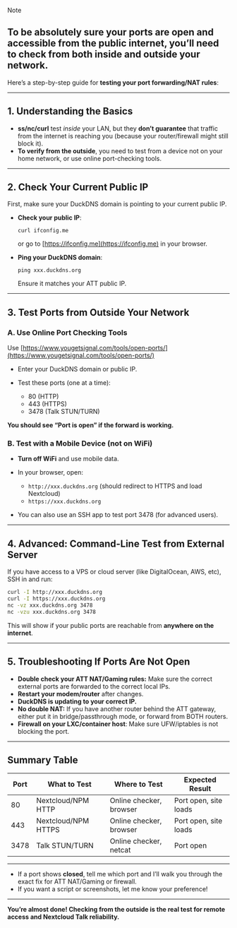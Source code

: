 >[!NOTE]
> ## **To be absolutely sure your ports are open and accessible from the public internet,** you’ll need to check from **both inside and outside** your network.

Here’s a step-by-step guide for **testing your port forwarding/NAT rules**:

---

## **1. Understanding the Basics**

* **ss/nc/curl** test *inside* your LAN, but they **don’t guarantee** that traffic from the internet is reaching you (because your router/firewall might still block it).
* **To verify from the outside**, you need to test from a device not on your home network, or use online port-checking tools.

---

## **2. Check Your Current Public IP**

First, make sure your DuckDNS domain is pointing to your current public IP.

* **Check your public IP**:

  ```
  curl ifconfig.me
  ```

  or go to [https://ifconfig.me](https://ifconfig.me) in your browser.
* **Ping your DuckDNS domain**:

  ```
  ping xxx.duckdns.org
  ```

  Ensure it matches your ATT public IP.

---

## **3. Test Ports from Outside Your Network**

### **A. Use Online Port Checking Tools**

Use [https://www.yougetsignal.com/tools/open-ports/](https://www.yougetsignal.com/tools/open-ports/)

* Enter your DuckDNS domain or public IP.
* Test these ports (one at a time):

  * 80 (HTTP)
  * 443 (HTTPS)
  * 3478 (Talk STUN/TURN)

**You should see “Port is open” if the forward is working.**

### **B. Test with a Mobile Device (not on WiFi)**

* **Turn off WiFi** and use mobile data.
* In your browser, open:

  * `http://xxx.duckdns.org` (should redirect to HTTPS and load Nextcloud)
  * `https://xxx.duckdns.org`
* You can also use an SSH app to test port 3478 (for advanced users).

---

## **4. Advanced: Command-Line Test from External Server**

If you have access to a VPS or cloud server (like DigitalOcean, AWS, etc), SSH in and run:

```bash
curl -I http://xxx.duckdns.org
curl -I https://xxx.duckdns.org
nc -vz xxx.duckdns.org 3478
nc -vzu xxx.duckdns.org 3478
```

This will show if your public ports are reachable from **anywhere on the internet**.

---

## **5. Troubleshooting If Ports Are Not Open**

* **Double check your ATT NAT/Gaming rules:**
  Make sure the correct external ports are forwarded to the correct local IPs.
* **Restart your modem/router** after changes.
* **DuckDNS is updating to your correct IP.**
* **No double NAT:** If you have another router behind the ATT gateway, either put it in bridge/passthrough mode, or forward from BOTH routers.
* **Firewall on your LXC/container host**: Make sure UFW/iptables is not blocking the port.

---

## **Summary Table**

| **Port** | **What to Test**    | **Where to Test**       | **Expected Result**   |
| -------- | ------------------- | ----------------------- | --------------------- |
| 80       | Nextcloud/NPM HTTP  | Online checker, browser | Port open, site loads |
| 443      | Nextcloud/NPM HTTPS | Online checker, browser | Port open, site loads |
| 3478     | Talk STUN/TURN      | Online checker, netcat  | Port open             |

---

* If a port shows **closed**, tell me which port and I’ll walk you through the exact fix for ATT NAT/Gaming or firewall.
* If you want a script or screenshots, let me know your preference!

---

**You’re almost done! Checking from the outside is the real test for remote access and Nextcloud Talk reliability.**
